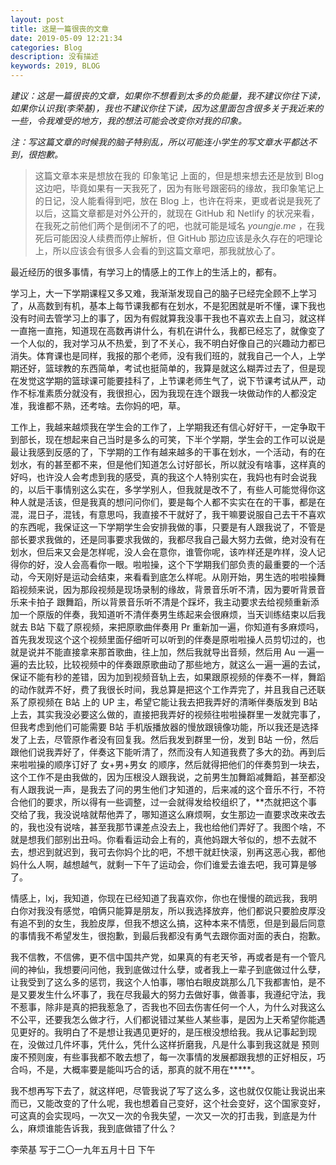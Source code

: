 ```yaml
---
layout: post
title: 这是一篇很丧的文章
date: 2019-05-09 12:21:34
categories: Blog
description: 没有描述
keywords: 2019, BLOG
---
```


*建议：这是一篇很丧的文章，如果你不想看到太多的负能量，我不建议你往下读，如果你认识我(李荣基)，我也不建议你往下读，因为这里面包含很多关于我近来的一些，令我难受的地方，我的想法可能会改变你对我的印象。*

*注：写这篇文章的时候我的脑子特别乱，所以可能连小学生的写文章水平都达不到，很抱歉。*

> 这篇文章本来是想放在我的 印象笔记 上面的，但是想来想去还是放到 Blog 这边吧，毕竟如果有一天我死了，因为有账号跟密码的缘故，我印象笔记上的日记，没人能看得到吧，放在 Blog 上，也许在将来，更或者说是我死了以后，这篇文章都是对外公开的，就现在 GitHub 和 Netlify 的状况来看，在我死之前他们两个是倒闭不了的吧，也就可能是域名 *youngje.me* ，在我死后可能因没人续费而停止解析，但 GitHub 那边应该是永久存在的吧理论上，所以应该会有很多人会看的到这篇文章吧，那我就放心了。

最近经历的很多事情，有学习上的情感上的工作上的生活上的，都有。

学习上，大一下学期课程又多又难，我渐渐发现自己的脑子已经完全顾不上学习了，从高数到有机，基本上每节课我都有在划水，不是犯困就是听不懂，课下我也没有时间去管学习上的事了，因为有假就算我没事干我也不喜欢去上自习，就这样一直拖一直拖，知道现在高数再讲什么，有机在讲什么，我都已经忘了，就像变了一个人似的，我对学习从不热爱，到了不关心，我不明白好像自己的兴趣动力都已消失。体育课也是同样，我报的那个老师，没有我们班的，就我自己一个人，上学期还好，篮球教的东西简单，考试也挺简单的，我算是就这么糊弄过去了，但是现在发觉这学期的篮球课可能要挂科了，上节课老师生气了，说下节课考试从严，动作不标准素质分就没有，我很担心，因为我现在连个跟我一块做动作的人都没定准，我谁都不熟，还考啥。去你妈的吧，草。

工作上，我越来越烦我在学生会的工作了，上学期我还有信心好好干，一定争取干到部长，现在想起来自己当时是多么的可笑，下半个学期，学生会的工作可以说是最让我感到反感的了，下学期的工作有越来越多的干事在划水，一个活动，有的在划水，有的甚至都不来，但是他们知道怎么讨好部长，所以就没有啥事，这样真的好吗，也许没人会考虑到我的感受，真的我这个人特别实在，我妈也有时会说我的，以后干事情别这么实在，多学学别人，但我就是改不了，有些人可能觉得你这种人就是活该，但是我真的想问问你们，要是每个人都不实实在在的干事，都是在混，混日子，混钱，有意思吗，我直接不干就好了，我干嘛要说服自己去干不喜欢的东西呢，我保证这一下学期学生会安排我做的事，只要是有人跟我说了，不管是部长要求我做的，还是同事要求我做的，我都尽我自己最大努力去做，绝对没有在划水，但后来又会是怎样呢，没人会在意你，谁管你呢，该咋样还是咋样，没人记得你的好，没人会高看你一眼。啦啦操，这个下学期我们部负责的最重要的一个活动，今天刚好是运动会结束，来看看到底怎么样呢。从刚开始，男生选的啦啦操舞蹈视频来说，因为那段视频是现场录制的缘故，背景音乐听不清，因为要听背景音乐来卡拍子 跟舞蹈，所以背景音乐听不清是个踩坏，我主动要求去给视频重新添加一个原版的伴奏，我知道听不清伴奏男生练起来会很麻烦，当天训练结束以后我就去 B站 下载了原视频，来把原歌曲伴奏用 Pr 重新加一遍，你知道有多麻烦吗，首先我发现这个这个视频里面仔细听可以听到的伴奏是原啦啦操人员剪切过的，也就是说并不能直接拿来那首歌曲，往上加，然后我就导出音频，然后用 Au 一遍一遍的去比较，比较视频中的伴奏跟原歌曲动了那些地方，就这么一遍一遍的去试，保证不能有秒的差错，因为加到视频音轨上去，如果跟原视频的伴奏不一样，舞蹈的动作就弄不好，费了我很长时间，我总算是把这个工作弄完了，并且我自己还联系了原视频在 B站 上的 UP 主，希望它能让我去把我弄好的清晰伴奏版发到 B站 上去，其实我没必要这么做的，直接把我弄好的视频往啦啦操群里一发就完事了，但我考虑到他们可能需要 B站 手机版播放器的慢放跟镜像功能，所以我还是选择发了上去，尽管原作者没有回复我。然后我发到群里一份，发到 B站 一份，然后跟他们说我弄好了，伴奏这下能听清了，然而没有人知道我费了多大的劲。再到后来啦啦操的顺序订好了 女+男+男女 的顺序，然后就得把他们的伴奏剪到一块去，这个工作不是由我做的，因为压根没人跟我说，之前男生加舞蹈减舞蹈，甚至都没有人跟我说一声，是我去了问的男生他们才知道的，后来减的这个音乐不行，不符合他们的要求，所以得有一些调整，过一会就得发给校组织了，**杰就把这个事交给了我，我没说啥就帮他弄了，哪知道这么麻烦啊，女生那边一直要求改来改去的，我也没有说啥，甚至我那节课差点没去上，我也给他们弄好了。我图个啥，不就是想我们部别出丑吗。你看看运动会上有的，真他妈跟大爷似的，想不去就不去，想迟到就迟到，我可去你妈个比的吧，不想干就赶快滚，别再这恶心我，都他妈什么人啊，越想越气，就剩一下午了运动会，你们谁爱去谁去吧，我可算是够了。

情感上，lxj，我知道，你现在已经知道了我喜欢你，你也在慢慢的疏远我，我明白你对我没有感觉，咱俩只能算是朋友，所以我选择放弃，他们都说只要脸皮厚没有追不到的女生，我脸皮厚，但我不想这么搞，这种本来不情愿，但是到最后同意的事情我不希望发生，很抱歉，到最后我都没有勇气去跟你面对面的表白，抱歉。


我不信教，不信佛，更不信中国共产党，如果真的有老天爷，再或者是有一个管凡间的神仙，我想要问问他，我到底做过什么孽，或者我上一辈子到底做过什么孽，让我受到了这么多的惩罚，我这个人怕事，哪怕右眼皮跳那么几下我都害怕，是不是又要发生什么坏事了，我在尽我最大的努力去做好事，做善事，我遵纪守法，我不惹事，除非是真的把我惹急了，否我也不回去伤害任何一个人，为什么对我这么不公平，还要我怎么做才行，人们都说错过某些人某些事，是因为上天希望你能遇见更好的。我明白了不是想让我遇见更好的，是压根没想给我。我从记事起到现在，没做过几件坏事，凭什么，凭什么这样折磨我，凡是什么事到我这就是 预则废不预则废，有些事我都不敢去想了，每一次事情的发展都跟我想的正好相反，巧合吗，不是，大概率要是能叫巧合的话，那真的就不用在*****。

我不想再写下去了，就这样吧，尽管我说了写了这么多，这也就仅仅能让我说出来而已，又能改变的了什么呢，我也想着自己变好，这个社会变好，这个国家变好，可这真的会实现吗，一次又一次的令我失望，一次又一次的打击我，到底是为什么，麻烦谁能告诉我，我到底做错了什么？



李荣基
写于二〇一九年五月十日 下午

